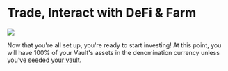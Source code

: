# Trade, Interact with DeFi & Farm

![](../../.gitbook/assets/Inte.png)

Now that you're all set up, you're ready to start investing! At this point, you will have 100% of your Vault's assets in the denomination currency unless you’ve [seeded your vault](https://userdocs.enzyme.finance/managers/setup/seed).

